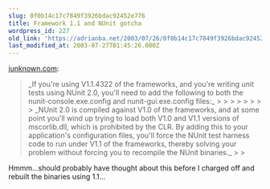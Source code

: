 ```yaml
---
slug: 0f0b14c17c7849f3926bdac92452e776
title: Framework 1.1 and NUnit gotcha
wordpress_id: 227
old_link: 'https://adrianba.net/2003/07/26/0f0b14c17c7849f3926bdac92452e776/'
last_modified_at: 2003-07-27T01:45:26.000Z
---
```


[iunknown.com](http://www.iunknown.com/000292.html):

<blockquote>_If you're using V1.1.4322 of the frameworks, and you're
writing unit tests using NUnit 2.0, you'll need to add the
following to both the nunit-console.exe.config and
nunit-gui.exe.config files:_
>     
>     
>     <startup>
>       <supportedRuntime version="v1.1.4322" /> 
>     </startup>
>     
> 
> _NUnit 2.0 is compiled against V1.0 of the frameworks, and at
some point you'll wind up trying to load both V1.0 and V1.1
versions of mscorlib.dll, which is prohibited by the CLR. By adding
this to your application's configuration files, you'll force the
NUnit test harness code to run under V1.1 of the frameworks,
thereby solving your problem without forcing you to recompile the
NUnit binaries._
> 
> </blockquote>

Hmmm...should probably have thought about this before I charged
off and rebuilt the binaries using 1.1...
